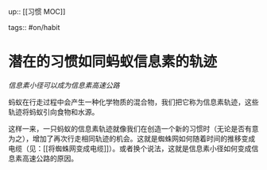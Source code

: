 up:: [[习惯 MOC]]

tags:: #on/habit 

# 潜在的习惯如同蚂蚁信息素的轨迹

_信息素小径可以成为信息素高速公路_  

蚂蚁在行走过程中会产生一种化学物质的混合物，我们把它称为信息素轨迹，这些轨迹将蚂蚁引向食物和水源。  

这样一来，一只蚂蚁的信息素轨迹就像我们在创造一个新的习惯时（无论是否有意为之），增加了再次行走相同轨迹的机会。这就是蜘蛛网如何随着时间的推移变成电缆（见：[[将蜘蛛网变成电缆]]）。或者换个说法，这就是信息素小径如何变成信息素高速公路的原因。

